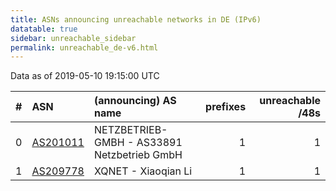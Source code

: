 ```yaml
---
title: ASNs announcing unreachable networks in DE (IPv6)
datatable: true
sidebar: unreachable_sidebar
permalink: unreachable_de-v6.html
---
```


Data as of 2019-05-10 19:15:00 UTC


<div class="datatable-begin"></div>

|   # | ASN                                      | (announcing) AS name                        |   prefixes |   unreachable /48s |
|----:|:-----------------------------------------|:--------------------------------------------|-----------:|-------------------:|
|   0 | [AS201011](unreachable_AS201011-v6.html) | NETZBETRIEB-GMBH - AS33891 Netzbetrieb GmbH |          1 |                  1 |
|   1 | [AS209778](unreachable_AS209778-v6.html) | XQNET - Xiaoqian Li                         |          1 |                  1 |

<div class="datatable-end"></div>